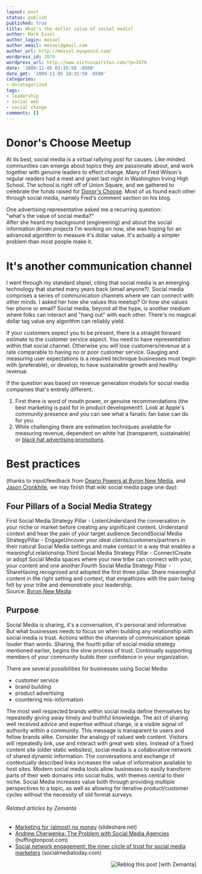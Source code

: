 ```yaml
---
layout: post
status: publish
published: true
title: What's the dollar value of social media?
author: Mark Essel
author_login: messel
author_email: messel@gmail.com
author_url: http://messel.myopenid.com/
wordpress_id: 2079
wordpress_url: http://www.victusspiritus.com/?p=2079
date: '2009-11-05 03:35:58 -0500'
date_gmt: '2009-11-05 10:35:58 -0500'
categories:
- Uncategorized
tags:
- leadership
- social web
- social change
comments: []
---
```

<h1>Donor's Choose Meetup</h1>
<p>At its best, social media is a virtual rallying post for causes. Like minded communities can emerge about topics they are passionate about, and work together with genuine leaders to effect change. Many of Fred Wilson's regular readers had a meet and greet last night in Washington Irving High School. The school is right off of Union Square, and we gathered to celebrate the funds raised for <a href="http://www.donorschoose.org/">Donor's Choose</a>. Most of us found each other through social media, namely Fred's comment section on his blog.</p>
<p>One advertising representative asked me a recurring question:<br />
"what's the value of social media?"<br />
After she heard my background (engineering) and about the social information driven projects I'm working on now, she was hoping for an advanced algorithm to measure it's dollar value. It's actually a simpler problem than most people make it.</p>
<h1>It's another communication channel</h1>
<p>I went through my standard shpiel, citing that social media is an emerging technology that started many years back (email anyone?). Social media comprises a series of communication channels where we can connect with other minds. I asked her how she values this meetup? Or how she values her phone or email? Social media, beyond all the hype, is another medium where folks can interact and "hang out" with each other. There's no magical dollar tag value any algorithm can reliably yield.</p>
<p>If your customers expect you to be present, there is a straight forward estimate to the customer service aspect. You need to have representation within that social channel. Otherwise you will lose customers/revenue at a rate comparable to having no or poor customer service. Gauging and measuring user expectations is a required technique businesses must begin with (preferable), or develop, to have sustainable growth and healthy revenue.</p>
<p>If the question was based on revenue generation models for social media companies that's entirely different.</p>
<ol>
<li>First there is word of mouth power, or genuine recommendations (the best marketing is paid for in product development!). Look at Apple's community presence and you can see what a fanatic fan base can do for you.</li>
<li>While challenging there are estimation techniques available for measuring revenue, dependent on white hat (transparent, sustainable) or <a href="http://www.techcrunch.com/2009/11/01/how-to-spam-facebook-like-a-pro-an-insiders-confession/">black hat advertising promotions</a>.</li>
</ol>
<h1>Best practices</h1>
<p>(thanks to input/feedback from <a href="http://byronnewmedia.com/">Deano Powers at Byron New Media</a>, and <a href="http://www.jasoncronkhite.com/">Jason Cronkhite</a>, we may finish that wiki social media page one day):</p>
<h2>Four Pillars of a Social Media Strategy</h2>
<p>First Social Media Strategy Pillar - ListenUnderstand the conversation in your niche or market before creating any significant content. Understand context and hear the pain of your target audience.SecondSocial Media StrategyPillar - EngageUncover your ideal clients/customers/partners in their natural Social Media settings and make contact in a way that enables a meaningful relationship.Third Social Media Strategy Pillar - ConnectCreate or adopt Social Media spaces where your new tribe can connect with your, your content and one another.Fourth Social Media Strategy Pillar - ShareHaving recognised and adopted the first three pillar. Share meaningful content in the right setting and context, that empathizes with the pain being felt by your tribe and demonstrate your leadership.<br />
Source: <a href="http://byronnewmedia.com/blog/">Byron New Media</a></p>
<h2>Purpose</h2>
<p>Social Media is sharing, it's a conversation, it's personal and informative. But what businesses needs to focus on when building any relationship with social media is trust. Actions within the channels of communication speak louder than words. Sharing, the fourth pillar of social media strategy mentioned earlier, begins the slow process of trust. Continually supporting members of your community builds their confidence in your organization.</p>
<p>There are several possibilities for businesses using Social Media:</p>
<ul>
<li>customer service</li>
<li>brand building</li>
<li>product advertising</li>
<li>countering mis-information</li>
</ul>
<p>The most well respected brands within social media define themselves by repeatedly giving away timely and truthful knowledge. The act of sharing well received advice and expertise without charge, is a visible signal of authority within a community. This message is transparent to users and fellow brands alike. Consider the analogy of valued web content. Visitors will repeatedly link, use and interact with great web sites. Instead of a fixed content site (older static websites), social media is a collaborative network of shared dynamic information. The conversations and exchange of contextually described links increases the value of information available to host sites. Modern social media tools allow businesses to easily transform parts of their web domains into social hubs, with themes central to their niche. Social Media increases value both through providing multiple perspectives to a topic, as well as allowing for iterative product/customer cycles without the necessity of old format surveys.</p>
<h6 class="zemanta-related-title" style="font-size: 1em;">Related articles by Zemanta</h6>
<ul class="zemanta-article-ul">
<li class="zemanta-article-ul-li"><a href="http://www.slideshare.net/bizcampbelgium/marketing-for-almost-no-money">Marketing for (almost) no money</a> (slideshare.net)</li>
<li class="zemanta-article-ul-li"><a href="http://www.huffingtonpost.com/andrew-cherwenka/the-problem-with-social-m_b_343085.html">Andrew Cherwenka: The Problem with Social Media Agencies</a> (huffingtonpost.com)</li>
<li class="zemanta-article-ul-li"><a href="http://www.socialmediatoday.com/SMC/129811">Social network engagement: the inner circle of trust for social media marketers</a> (socialmediatoday.com)</li>
</ul>
<div class="zemanta-pixie" style="margin-top: 10px; height: 15px;"><a class="zemanta-pixie-a" title="Reblog this post [with Zemanta]" href="http://reblog.zemanta.com/zemified/b71caf44-2d44-4721-974d-a84ae2cced33/"><img class="zemanta-pixie-img" style="border: none; float: right;" src="http://img.zemanta.com/reblog_e.png?x-id=b71caf44-2d44-4721-974d-a84ae2cced33" alt="Reblog this post [with Zemanta]" /></a><span class="zem-script more-related pretty-attribution"><script src="http://static.zemanta.com/readside/loader.js" type="text/javascript"></script></span></div>
